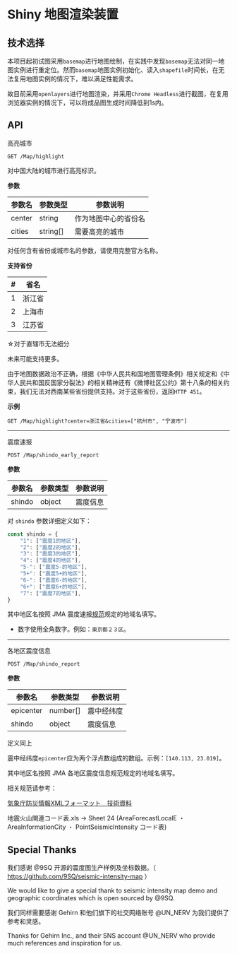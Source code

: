 # Shiny 地图渲染装置

## 技术选择

本项目起初试图采用`basemap`进行地图绘制，在实践中发现`basemap`无法对同一地图实例进行重定位。然而`basemap`地图实例初始化、读入`shapefile`时间长，在无法复用地图实例的情况下，难以满足性能需求。

故目前采用`openlayers`进行地图渲染，并采用`Chrome Headless`进行截图，在复用浏览器实例的情况下，可以将成品图生成时间降低到1s内。

## API

高亮城市 

`GET /Map/highlight`

对中国大陆的城市进行高亮标识。

**参数**

| 参数名 | 参数类型 | 参数说明 |
| ----  | ----     | --------|
| center | string | 作为地图中心的省份名 |
| cities | string[] | 需要高亮的城市 |

对任何含有省份或城市名的参数，请使用完整官方名称。

**支持省份**

| # | 省名 | 
| ----  | ----   
| 1 | 浙江省
| 2 | 上海市
| 3 | 江苏省

☆对于直辖市无法细分

未来可能支持更多。

由于地图数据政治不正确，根据《中华人民共和国地图管理条例》相关规定和《中华人民共和国反国家分裂法》的相关精神还有《微博社区公约》第十八条的相关约束，我们无法对西南某些省份提供支持。对于这些省份，返回`HTTP 451`。

**示例**

`GET /Map/highlight?center=浙江省&cities=["杭州市", "宁波市"]`

------

震度速报

`POST /Map/shindo_early_report`


**参数**

| 参数名 | 参数类型 | 参数说明 |
| ----  | ----     | --------|
| shindo | object | 震度信息 |

对 `shindo` 参数详细定义如下：

```JavaScript
const shindo = {
    "1": ["震度1的地区"],
    "2": ["震度2的地区"],
    "3": ["震度3的地区"],
    "4": ["震度4的地区"],
    "5-": ["震度5-的地区"],
    "5+": ["震度5+的地区"],
    "6-": ["震度6-的地区"],
    "6+": ["震度6+的地区"],
    "7": ["震度7的地区"],
}
```

其中地区名按照 JMA 震度速报[规范](https://www.data.jma.go.jp/svd/eqev/data/joho/shindo-name.html)规定的地域名填写。

* 数字使用全角数字。例如：`東京都２３区`。

----

各地区震度信息

`POST /Map/shindo_report`

**参数**

| 参数名 | 参数类型 | 参数说明 |
| ----  | ----     | --------|
| epicenter | number[] | 震中经纬度 |
| shindo | object | 震度信息 |

定义同上

震中经纬度`epicenter`应为两个浮点数组成的数组。示例：`[140.113, 23.019]`。

其中地区名按照 JMA 各地区震度信息规范规定的地域名填写。

相关规范请参考：

[気象庁防災情報XMLフォーマット　技術資料](http://xml.kishou.go.jp/tec_material.html)

地震火山関連コード表.xls -> Sheet 24 (AreaForecastLocalE ・ AreaInformationCity ・ PointSeismicIntensity コード表)


## Special Thanks

我们感谢 @9SQ 开源的震度图生产样例及坐标数据。（ https://github.com/9SQ/seismic-intensity-map ）

We would like to give a special thank to seismic intensity map demo and geographic coordinates which is open sourced by @9SQ.

我们同样需要感谢 Gehirn 和他们旗下的社交网络账号 @UN_NERV 为我们提供了参考和灵感。

Thanks for Gehirn Inc., and their SNS account @UN_NERV who provide much references and inspiration for us.